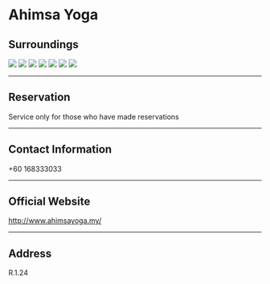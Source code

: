 # Ahimsa Yoga

## Surroundings

<div class="image-slide">
<img src="https://img.xmummap.com/1_yoga_surd5.webp" />
<img src="https://img.xmummap.com/1_yoga_surd2.webp" />
<img src="https://img.xmummap.com/1_yoga_surd3.webp" />
<img src="https://img.xmummap.com/1_yoga_surd4.webp" />
<img src="https://img.xmummap.com/1_yoga_surd1.webp" />
<img src="https://img.xmummap.com/1_yoga_surd6.webp" />
<img src="https://img.xmummap.com/1_yoga_surd7.webp" />

</div>

---

## Reservation

Service only for those who have made reservations

---

## Contact Information

+60 168333033

---

## Official Website

http://www.ahimsayoga.my/

---

## Address

R.1.24
